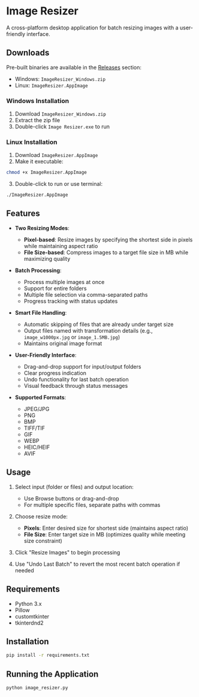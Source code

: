# Image Resizer

A cross-platform desktop application for batch resizing images with a user-friendly interface.

## Downloads

Pre-built binaries are available in the [Releases](../../releases) section:
- Windows: `ImageResizer_Windows.zip`
- Linux: `ImageResizer.AppImage`

### Windows Installation
1. Download `ImageResizer_Windows.zip`
2. Extract the zip file
3. Double-click `Image Resizer.exe` to run

### Linux Installation
1. Download `ImageResizer.AppImage`
2. Make it executable:
```bash
chmod +x ImageResizer.AppImage
```
3. Double-click to run or use terminal:
```bash
./ImageResizer.AppImage
```

## Features

- **Two Resizing Modes**:
  - **Pixel-based**: Resize images by specifying the shortest side in pixels while maintaining aspect ratio
  - **File Size-based**: Compress images to a target file size in MB while maximizing quality

- **Batch Processing**:
  - Process multiple images at once
  - Support for entire folders
  - Multiple file selection via comma-separated paths
  - Progress tracking with status updates

- **Smart File Handling**:
  - Automatic skipping of files that are already under target size
  - Output files named with transformation details (e.g., `image_w1000px.jpg` or `image_1.5MB.jpg`)
  - Maintains original image format

- **User-Friendly Interface**:
  - Drag-and-drop support for input/output folders
  - Clear progress indication
  - Undo functionality for last batch operation
  - Visual feedback through status messages

- **Supported Formats**:
  - JPEG/JPG
  - PNG
  - BMP
  - TIFF/TIF
  - GIF
  - WEBP
  - HEIC/HEIF
  - AVIF

## Usage

1. Select input (folder or files) and output location:
   - Use Browse buttons or drag-and-drop
   - For multiple specific files, separate paths with commas

2. Choose resize mode:
   - **Pixels**: Enter desired size for shortest side (maintains aspect ratio)
   - **File Size**: Enter target size in MB (optimizes quality while meeting size constraint)

3. Click "Resize Images" to begin processing

4. Use "Undo Last Batch" to revert the most recent batch operation if needed

## Requirements

- Python 3.x
- Pillow
- customtkinter
- tkinterdnd2

## Installation

```bash
pip install -r requirements.txt
```

## Running the Application

```bash
python image_resizer.py
```
